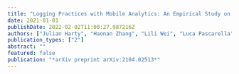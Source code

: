 ```yaml
---
title: "Logging Practices with Mobile Analytics: An Empirical Study on Firebase"
date: 2021-01-01
publishDate: 2022-02-02T11:00:27.987216Z
authors: ["Julian Harty", "Haonan Zhang", "Lili Wei", "Luca Pascarella", "Mauricio Aniche", "Weiyi Shang"]
publication_types: ["2"]
abstract: ""
featured: false
publication: "*arXiv preprint arXiv:2104.02513*"
---
```


